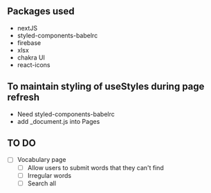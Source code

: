 ## Packages used

- nextJS
- styled-components-babelrc
- firebase
- xlsx
- chakra UI
- react-icons

## To maintain styling of useStyles during page refresh

- Need styled-components-babelrc
- add \_document.js into Pages

## TO DO

- [ ] Vocabulary page
  - [ ] Allow users to submit words that they can't find
  - [ ] Irregular words
  - [ ] Search all
